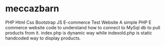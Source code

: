 # meccazbarn
PHP Html Css Bootstrap JS E-commerce Test Website
A simple PHP E commerce website code to understand how to connect to MySql db to pull products from it.
index.php is dynamic way while indexold.php is static handcoded way to display products.
